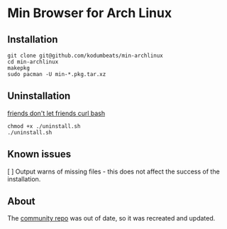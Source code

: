 # Min Browser for Arch Linux

## Installation
```
git clone git@github.com/kodumbeats/min-archlinux
cd min-archlinux
makepkg
sudo pacman -U min-*.pkg.tar.xz
```
## Uninstallation
[friends don't let friends curl bash](https://sysdig.com/blog/friends-dont-let-friends-curl-bash/)
```
chmod +x ./uninstall.sh
./uninstall.sh
```

## Known issues
[ ] Output warns of missing files - this does not affect the success of the installation.

## About
The [community repo](https://github.com/archlinux/svntogit-community/blob/packages/min/trunk/PKGBUILD) was out of date, so it was recreated and updated.
